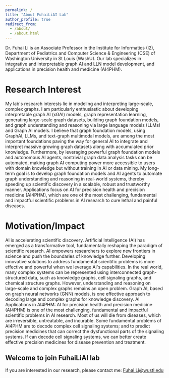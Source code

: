 ```yaml
---
permalink: /
title: "About FuhaiLiAI Lab"
author_profile: true
redirect_from: 
  - /about/
  - /about.html
---
```


Dr. Fuhai Li is an Associate Professor in the Institute for Informatics (I2), Department of Pediatrics and Computer Science & Engineering (CSE) of Washington University in St Louis (WashU). Our lab specializes in integrative and interpretable graph AI and LLN model development, and applications in precision health and medicine (AI4PHM).

Research Interest
======
My lab's research interests lie in modeling and interpreting large-scale, complex graphs. I am particularly enthusiastic about developing interpretable graph AI (xGAI) models, graph representation learning, generating large-scale graph datasets, building graph foundation models, and graph understanding and reasoning via large language models (LLMs) and Graph AI models. I believe that graph foundation models, using GraphAI, LLMs, and text-graph multimodal models, are among the most important foundations paving the way for general AI to integrate and interpret massive growing graph datasets along with accumulated prior knowledge. Furthermore, by leveraging powerful graph foundation models and autonomous AI agents, nontrivial graph data analysis tasks can be automated, making graph AI computing power more accessible to users with domain knowledge but without training in AI or data mining. My long-term goal is to develop graph foundation models and AI agents to automate graph understanding and reasoning in real-world systems, thereby speeding up scientific discovery in a scalable, robust and trustworthy manner. Applications focus on AI for precision health and precision medicine (AI4PHM), which are one of the most challenging, fundamental and impactful scientific problems in AI research to cure lethal and painful diseases.

Motivation/Impact
======
AI is accelerating scientific discovery. Artificial Intelligence (AI) has emerged as a transformative tool, fundamentally reshaping the paradigm of scientific research. AI empowers researchers to explore new frontiers in science and push the boundaries of knowledge further. Developing innovative solutions to address fundamental scientific problems is more effective and powerful when we leverage AI's capabilities. In the real world, many complex systems can be represented using interconnected graph-structured data, such as knowledge graphs, cell signaling graphs, and chemical structure graphs. However, understanding and reasoning on large-scale and complex graphs remains an open problem. Graph AI, based on graph neural networks (GNN) models, is one effective approach to decoding large and complex graphs for knowledge discovery. 
AI Applications in AI4PHM: AI for precision health and precision medicine (AI4PHM) is one of the most challenging, fundamental and impactful scientific problems in AI research. Most of us will die from diseases, which are irreversible, untreatable, and incurable. Some fundamental problems of AI4PHM are to decode complex cell signaling systems; and to predict precision medicines that can correct the dysfunctional parts of the signaling systems. If can decode cell signaling systems, we can better create effective precision medicines for disease prevention and treatment. 

Welcome to join FuhaiLiAI lab
------
If you are interested in our research, please contact me: Fuhai.Li@wustl.edu
